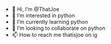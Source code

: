 - 👋 Hi, I’m @ThatJoe
- 👀 I’m interested in python
- 🌱 I’m currently learning python
- 💞️ I’m looking to collaborate on python
- 📫 How to reach me thatisjoe on ig

<!---
ThatJoe/ThatJoe is a ✨ special ✨ repository because its `README.md` (this file) appears on your GitHub profile.
You can click the Preview link to take a look at your changes.
--->
